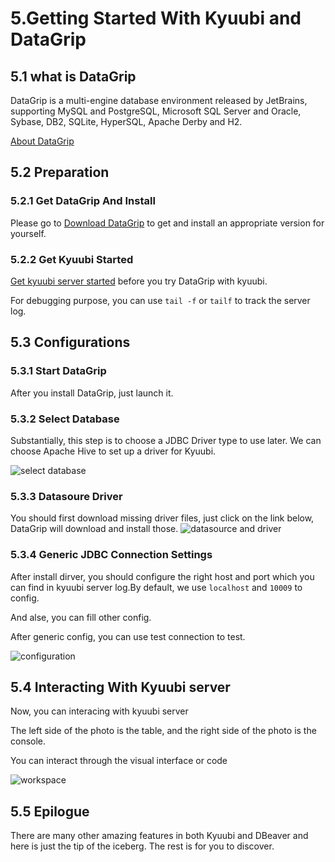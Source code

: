 # 5.Getting Started With Kyuubi and DataGrip
## 5.1 what is DataGrip
DataGrip is a multi-engine database environment released by JetBrains, supporting MySQL and PostgreSQL, Microsoft SQL Server and Oracle, Sybase, DB2, SQLite, HyperSQL, Apache Derby and H2.

[About DataGrip](https://www.jetbrains.com/datagrip/)
## 5.2 Preparation
### 5.2.1 Get DataGrip And Install
Please go to [Download DataGrip](https://www.jetbrains.com/datagrip/download) to get and install an appropriate version for yourself.
### 5.2.2 Get Kyuubi Started
[Get kyuubi server started](https://kyuubi.readthedocs.io/en/latest/quick_start/quick_start.html) before you try DataGrip with kyuubi.

For debugging purpose, you can use ```tail -f``` or ```tailf``` to track the server log.
## 5.3 Configurations
### 5.3.1 Start DataGrip
After you install DataGrip, just launch it.
### 5.3.2 Select Database
Substantially, this step is to choose a JDBC Driver type to use later. We can choose Apache Hive to set up a driver for Kyuubi.

![select database](C:\Users\yangbinjie01\Desktop\select_database.png)
### 5.3.3 Datasoure Driver
You should first download missing driver files, just click on the link below, DataGrip will download and install those.
![datasource and driver](C:\Users\yangbinjie01\Desktop\datasource_and_driver.png)
### 5.3.4 Generic JDBC Connection Settings
After install dirver, you should configure the right host and port which you can find in kyuubi server log.By default, we use ```localhost``` and ```10009``` to config.

And alse, you can fill other config.

After generic config, you can use test connection to test.

![configuration](C:\Users\yangbinjie01\Desktop\configuration.png)
## 5.4 Interacting With Kyuubi server
Now, you can interacing with kyuubi server

The left side of the photo is the table, and the right side of the photo is the console.

You can interact through the visual interface or code

![workspace](C:\Users\yangbinjie01\Desktop\workspace.png)
## 5.5 Epilogue
There are many other amazing features in both Kyuubi and DBeaver and here is just the tip of the iceberg. The rest is for you to discover.